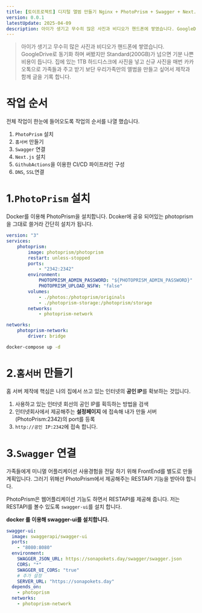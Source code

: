 ```yaml
---
title: [토이프로젝트] 디지털 앨범 만들기 Nginx + PhotoPrism + Swagger + Next.js
version: 0.0.1
latestUpdate: 2025-04-09
description: 아이가 생기고 무수히 많은 사진과 비디오가 핸드폰에 쌓였습니다. GoogleDrive로 동기화 하며 써봤지만 Standard(200GB)가 넘으면 기분 나쁜 비용이 듭니다. 집에 있는 1TB 하드디스크에 사진을 넣고 신규 사진을 매번 카카오톡으로 가족들과 주고 받기 보단 우리가족만의 앨범을 만들고 싶어서 제작과 함께 글을 기록 합니다.
---
```


> 아이가 생기고 무수히 많은 사진과 비디오가 핸드폰에 쌓였습니다.
> GoogleDrive로 동기화 하며 써봤지만 Standard(200GB)가 넘으면 기분 나쁜 비용이 듭니다.
> 집에 있는 1TB 하드디스크에 사진을 넣고 신규 사진을 매번 카카오톡으로 가족들과 주고 받기 보단 우리가족만의 앨범을 만들고 싶어서 제작과 함께 글을 기록 합니다.

# 작업 순서

전체 작업이 한눈에 들어오도록 작업의 순서를 나열 했습니다.

1. `PhotoPrism` 설치
2. `홈서버` 만들기
3. `Swagger` 연결
4. `Next.js` 설치
5. `GithubActions`을 이용한 CI/CD 파이프라인 구성
6. `DNS`, `SSL`연결

# 1.`PhotoPrism` 설치

Docker를 이용해 PhotoPrism을 설치합니다.
Dcoker에 공유 되어있는 photoprism을 그대로 쓸거라 간단히 설치가 됩니다.

```yml
version: "3"
services:
	photoprism:
		image: photoprism/photoprism
		restart: unless-stopped
		ports:
			- "2342:2342"
		environment:
			PHOTOPRISM_ADMIN_PASSWORD: "${PHOTOPRISM_ADMIN_PASSWORD}"
			PHOTOPRISM_UPLOAD_NSFW: "false"
		volumes:
			- ./photos:/photoprism/originals
			- ./photoprism-storage:/photoprism/storage
		networks:
			- photoprism-network

networks:
	photoprism-network:
		driver: bridge
```

```bash
docker-compose up -d
```

# 2.`홈서버` 만들기

홈 서버 제작에 핵심은 나의 집에서 쓰고 있는 인터넷의 **공인 IP**를 확보하는 것입니다.

1. 사용하고 있는 인터넷 회선의 공인 IP를 획득하는 방법을 검색
2. 인터넷회사에서 제공해주는 **설정페이지** 에 접속해 내가 만들 서버(PhotoPrism:2342)의 port를 등록
3. `http://공인 IP:2342`에 접속 합니다.

# 3.`Swagger` 연결

가족들에게 미니멀 어플리케이션 사용경험을 전달 하기 위해 FrontEnd를 별도로 만들 계획입니다.
그러기 위해선 PhotoPrism에서 제공해주는 RESTAPI 기능을 받아야 합니다.

PhotoPrism은 웹어플리케이션 기능도 하면서 RESTAPI를 제공해 줍니다.
저는 RESTAPI를 볼수 있도록 `swagger-ui`를 설치 합니다.

**docker 를 이용해 swagger-ui를 설치합니다.**

```yml
swagger-ui:
  image: swaggerapi/swagger-ui
  ports:
    - "8080:8080"
  environment:
    SWAGGER_JSON_URL: https://sonapokets.day/swagger/swagger.json
    CORS: "*"
    SWAGGER_UI_CORS: "true"
    # 추가 설정
    SERVER_URL: "https://sonapokets.day"
  depends_on:
    - photoprism
  networks:
    - photoprism-network
```
